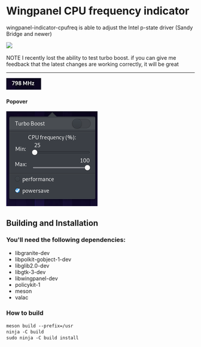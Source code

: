 # Wingpanel CPU frequency indicator
wingpanel-indicator-cpufreq is able to adjust the Intel p-state driver (Sandy Bridge and newer)

<p align="left">
    <a href="https://paypal.me/Dirli85">
        <img src="https://img.shields.io/badge/Donate-PayPal-green.svg">
    </a>
</p>

NOTE I recently lost the ability to test turbo boost. if you can give me feedback that the latest changes are working correctly, it will be great

---

![Screenshot](data/screenshot1.png)  
#### Popover
![Screenshot](data/screenshot2.png)  

## Building and Installation

### You'll need the following dependencies:
* libgranite-dev
* libpolkit-gobject-1-dev
* libglib2.0-dev
* libgtk-3-dev
* libwingpanel-dev
* policykit-1
* meson
* valac

### How to build
    meson build --prefix=/usr
    ninja -C build
    sudo ninja -C build install
